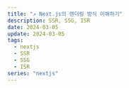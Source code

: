 ```yaml
---
title: "↗️ Next.js의 렌더링 방식 이해하기"
description: SSR, SSG, ISR
date: 2024-03-05
update: 2024-03-05
tags:
  - nextjs
  - SSR
  - SSG
  - ISR
series: "nextjs"
---
```


##
